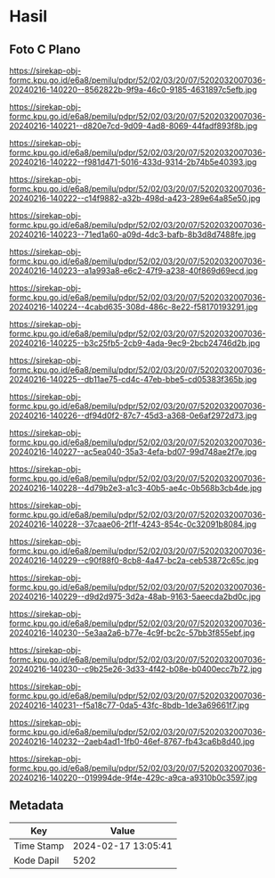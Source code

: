 # Hasil

## Foto C Plano

https://sirekap-obj-formc.kpu.go.id/e6a8/pemilu/pdpr/52/02/03/20/07/5202032007036-20240216-140220--8562822b-9f9a-46c0-9185-4631897c5efb.jpg

https://sirekap-obj-formc.kpu.go.id/e6a8/pemilu/pdpr/52/02/03/20/07/5202032007036-20240216-140221--d820e7cd-9d09-4ad8-8069-44fadf893f8b.jpg

https://sirekap-obj-formc.kpu.go.id/e6a8/pemilu/pdpr/52/02/03/20/07/5202032007036-20240216-140222--f981d471-5016-433d-9314-2b74b5e40393.jpg

https://sirekap-obj-formc.kpu.go.id/e6a8/pemilu/pdpr/52/02/03/20/07/5202032007036-20240216-140222--c14f9882-a32b-498d-a423-289e64a85e50.jpg

https://sirekap-obj-formc.kpu.go.id/e6a8/pemilu/pdpr/52/02/03/20/07/5202032007036-20240216-140223--71ed1a60-a09d-4dc3-bafb-8b3d8d7488fe.jpg

https://sirekap-obj-formc.kpu.go.id/e6a8/pemilu/pdpr/52/02/03/20/07/5202032007036-20240216-140223--a1a993a8-e6c2-47f9-a238-40f869d69ecd.jpg

https://sirekap-obj-formc.kpu.go.id/e6a8/pemilu/pdpr/52/02/03/20/07/5202032007036-20240216-140224--4cabd635-308d-486c-8e22-f58170193291.jpg

https://sirekap-obj-formc.kpu.go.id/e6a8/pemilu/pdpr/52/02/03/20/07/5202032007036-20240216-140225--b3c25fb5-2cb9-4ada-9ec9-2bcb24746d2b.jpg

https://sirekap-obj-formc.kpu.go.id/e6a8/pemilu/pdpr/52/02/03/20/07/5202032007036-20240216-140225--db11ae75-cd4c-47eb-bbe5-cd05383f365b.jpg

https://sirekap-obj-formc.kpu.go.id/e6a8/pemilu/pdpr/52/02/03/20/07/5202032007036-20240216-140226--df94d0f2-87c7-45d3-a368-0e6af2972d73.jpg

https://sirekap-obj-formc.kpu.go.id/e6a8/pemilu/pdpr/52/02/03/20/07/5202032007036-20240216-140227--ac5ea040-35a3-4efa-bd07-99d748ae2f7e.jpg

https://sirekap-obj-formc.kpu.go.id/e6a8/pemilu/pdpr/52/02/03/20/07/5202032007036-20240216-140228--4d79b2e3-a1c3-40b5-ae4c-0b568b3cb4de.jpg

https://sirekap-obj-formc.kpu.go.id/e6a8/pemilu/pdpr/52/02/03/20/07/5202032007036-20240216-140228--37caae06-2f1f-4243-854c-0c32091b8084.jpg

https://sirekap-obj-formc.kpu.go.id/e6a8/pemilu/pdpr/52/02/03/20/07/5202032007036-20240216-140229--c90f88f0-8cb8-4a47-bc2a-ceb53872c65c.jpg

https://sirekap-obj-formc.kpu.go.id/e6a8/pemilu/pdpr/52/02/03/20/07/5202032007036-20240216-140229--d9d2d975-3d2a-48ab-9163-5aeecda2bd0c.jpg

https://sirekap-obj-formc.kpu.go.id/e6a8/pemilu/pdpr/52/02/03/20/07/5202032007036-20240216-140230--5e3aa2a6-b77e-4c9f-bc2c-57bb3f855ebf.jpg

https://sirekap-obj-formc.kpu.go.id/e6a8/pemilu/pdpr/52/02/03/20/07/5202032007036-20240216-140230--c9b25e26-3d33-4f42-b08e-b0400ecc7b72.jpg

https://sirekap-obj-formc.kpu.go.id/e6a8/pemilu/pdpr/52/02/03/20/07/5202032007036-20240216-140231--f5a18c77-0da5-43fc-8bdb-1de3a69661f7.jpg

https://sirekap-obj-formc.kpu.go.id/e6a8/pemilu/pdpr/52/02/03/20/07/5202032007036-20240216-140232--2aeb4ad1-1fb0-46ef-8767-fb43ca6b8d40.jpg

https://sirekap-obj-formc.kpu.go.id/e6a8/pemilu/pdpr/52/02/03/20/07/5202032007036-20240216-140220--019994de-9f4e-429c-a9ca-a9310b0c3597.jpg


## Metadata

| Key        | Value               |
| ---------- | ------------------- |
| Time Stamp | 2024-02-17 13:05:41 |
| Kode Dapil | 5202                |



